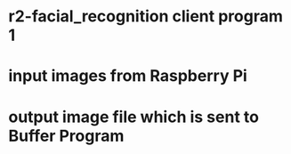 # r2-facial_recognition client program 1
# input images from Raspberry Pi
# output image file which is sent to Buffer Program